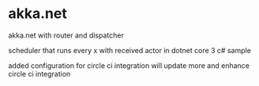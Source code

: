 # akka.net
akka.net with router and dispatcher

scheduler that runs every x
with received actor in dotnet core 3
c# sample

added configuration for circle ci integration
will update more and enhance circle ci integration
